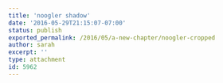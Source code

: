 ```yaml
---
title: 'noogler shadow'
date: '2016-05-29T21:15:07-07:00'
status: publish
exported_permalink: /2016/05/a-new-chapter/noogler-cropped
author: sarah
excerpt: ''
type: attachment
id: 5962
---
```

<!DOCTYPE html PUBLIC "-//W3C//DTD HTML 4.0 Transitional//EN" "http://www.w3.org/TR/REC-html40/loose.dtd">
<?xml encoding="UTF-8">
